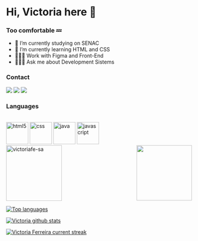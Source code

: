 # Hi, Victoria here 🧊
### Too comfortable 💤



- 🔭 I’m currently studying on SENAC
- 🌱 I’m currently learning HTML and CSS
- 🧑🏿‍💻 Work with Figma and Front-End
- 🧑🏿‍💻 Ask me about Development Sistems

<h3>Contact</h3>

<div> 
  <a href="https://www.linkedin.com/in/victoria-ferreira-521659328/" target="_blank"><img src="https://img.shields.io/badge/-LinkedIn-%230077B5?style=for-the-badge&logo=linkedin&logoColor=white" target="_blank"></a>
    <a href = "mailto:victoria.senac.13@gmail.com"><img src="https://img.shields.io/badge/-Gmail-%23333?style=for-the-badge&logo=gmail&logoColor=white" target="_blank"></a>
    <a href="https://instagram.com/_https.victoriah" target="_blank"><img src="https://img.shields.io/badge/-Instagram-%23E4405F?style=for-the-badge&logo=instagram&logoColor=white" target="_blank"></a>
</div>


<h3>Languages</h3>


<div style="display": inline_block><br/>
    <img alig="center" alt = " html5"  src="https://cdn.jsdelivr.net/gh/devicons/devicon@latest/icons/html5/html5-original.svg" height=60px/>
    <img alig="center" alt = " css" src="https://cdn.jsdelivr.net/gh/devicons/devicon@latest/icons/css3/css3-original.svg" height=60px />
    <img alig="center" alt = " java" src="https://cdn.jsdelivr.net/gh/devicons/devicon@latest/icons/java/java-original-wordmark.svg" height=60px />
    <img  alig="center" alt = " javascript" src="https://cdn.jsdelivr.net/gh/devicons/devicon@latest/icons/javascript/javascript-original.svg" height=60px />
</div>

<img align=right src="https://media1.tenor.com/m/DM7SdBiQKhEAAAAd/cat-underwater.gif" height=150px >

<img alig="left" src="https://github-readme-stats.vercel.app/api/top-langs?username=victoriafe-sa&show_icons=true&locale=en&layout=compact&theme=radical" alt="victoriafe-sa" height="150.5"/>

<br>

 [![Top languages](https://github-readme-mwendwa.vercel.app/api/top-langs/?username=victoriafe-sa&layout=compact&count_private=true&theme=blue-green&title_color=00b3ff)](#)
 
 [![Victoria github stats](https://bad-apple-github-readme.vercel.app/api?username=victoriafe-sa&show_icons=true&count_private=true&line_height=20&icon_color=00b3ff&theme=blue-green&title_color=00b3ff)](#)
 
[![Victoria Ferreira current streak](https://streak-stats.demolab.com/?user=victoriafe-sa&count_private=true&theme=blue-green&title_color=00b3ff)](#)
